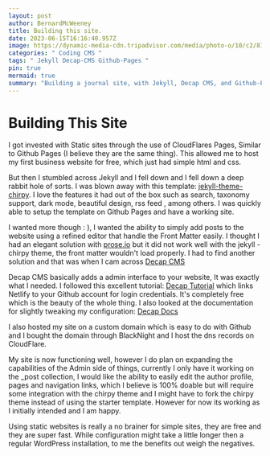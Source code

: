 ```yaml
---
layout: post
author: BernardMcWeeney
title: Building this site.
date: 2023-06-15T16:16:40.957Z
image: https://dynamic-media-cdn.tripadvisor.com/media/photo-o/10/c2/81/8a/photo1jpg.jpg?w=1200&h=-1&s=1
categories: " Coding CMS "
tags: " Jekyll Decap-CMS Github-Pages "
pin: true
mermaid: true
summary: "Building a journal site, with Jekyll, Decap CMS, and Github-Pages "
---
```

# Building This Site

﻿I got invested with Static sites through the use of CloudFlares Pages, Similar to Github Pages (I believe they are the same thing). This allowed me to host my first business website for free, which just had simple html and css.

But then I stumbled across Jekyll and I fell down and I fell down a deep rabbit hole of sorts. I was blown away with this template: [jekyll-theme-chirpy](https://github.com/cotes2020/jekyll-theme-chirpy). I love the features it had out of the box such as search, taxonomy support, dark mode, beautiful design, rss feed , among others. I was quickly able to setup the template on Github Pages and have a working site.

I wanted more though : ), I wanted the ability to simply add posts to the website using a refined editor that handle the Front Matter easily. I thought I had an elegant solution with [prose.io](https://prose.io) but it did not work well with the jekyll - chirpy theme, the front matter wouldn't load properly.  I had to find another solution and that was when I cam across [Decap CMS](https://decapcms.org/) 

Decap CMS basically adds a admin interface to your website, It was exactly what I needed. I followed this excellent tutorial: [Decap Tutorial](https://sujaykundu.com/blog/how-to-setup-netlify-cms-with-github-pages-hosted-jekyll-blog/) which links Netlify to your Github account for login credentials. It's completely free which is the beauty of the whole thing. I also looked at the documentation for slightly tweaking my configuration: [Decap Docs](https://decapcms.org/docs/jekyll/)

I also hosted my site on a custom domain which is easy to do with Github and I bought the domain through BlackNight and I host the dns records on 	CloudFlare.

My site is now functioning well, however I do plan on expanding the capabilities of the Admin side of things, currently I only have it working on the _post collection, I would like the ability to easily edit the author profile, pages and navigation links, which I believe is 100% doable but will require some integration with the chirpy theme and I might have to fork the chirpy theme instead of using the starter template. However for now its working as I initially intended and I am happy.

Using static websites is really a no brainer for simple sites, they are free and they are super fast. While configuration might take a little longer then a regular WordPress installation, to me the benefits out weigh the negatives.
